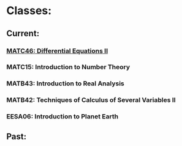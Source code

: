 # Classes:

## Current:

### [MATC46: Differential Equations II](/classes/MATC46/MATC46.md)

### MATC15: Introduction to Number Theory

### MATB43: Introduction to Real Analysis

### MATB42: Techniques of Calculus of Several Variables II

### EESA06: Introduction to Planet Earth

## Past:
